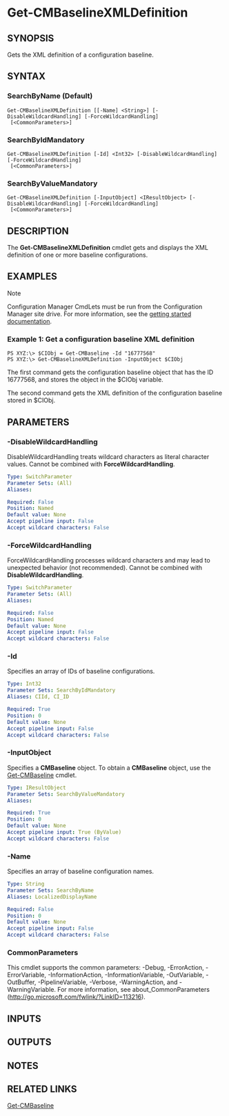 ﻿---
external help file: AdminUI.PS.Dcm.dll-Help.xml
ms.assetid: 73C221D9-2219-4362-A22C-69D65EA490F5
online version: https://go.microsoft.com/fwlink/?linkid=834142
schema: 2.0.0
---

# Get-CMBaselineXMLDefinition

## SYNOPSIS
Gets the XML definition of a configuration baseline.

## SYNTAX

### SearchByName (Default)
```
Get-CMBaselineXMLDefinition [[-Name] <String>] [-DisableWildcardHandling] [-ForceWildcardHandling]
 [<CommonParameters>]
```

### SearchByIdMandatory
```
Get-CMBaselineXMLDefinition [-Id] <Int32> [-DisableWildcardHandling] [-ForceWildcardHandling]
 [<CommonParameters>]
```

### SearchByValueMandatory
```
Get-CMBaselineXMLDefinition [-InputObject] <IResultObject> [-DisableWildcardHandling] [-ForceWildcardHandling]
 [<CommonParameters>]
```

## DESCRIPTION
The **Get-CMBaselineXMLDefinition** cmdlet gets and displays the XML definition of one or more baseline configurations.

## EXAMPLES

> [!NOTE]
> Configuration Manager CmdLets must be run from the Configuration Manager site drive. For more information, see the [getting started documentation](https://docs.microsoft.com/powershell/sccm/overview).


### Example 1: Get a configuration baseline XML definition
```
PS XYZ:\> $CIObj = Get-CMBaseline -Id "16777568"
PS XYZ:\> Get-CMBaselineXMLDefinition -InputObject $CIObj
```

The first command gets the configuration baseline object that has the ID 16777568, and stores the object in the $CIObj variable.

The second command gets the XML definition of the configuration baseline stored in $CIObj.

## PARAMETERS

### -DisableWildcardHandling
DisableWildcardHandling treats wildcard characters as literal character values. Cannot be combined with **ForceWildcardHandling**.

```yaml
Type: SwitchParameter
Parameter Sets: (All)
Aliases: 

Required: False
Position: Named
Default value: None
Accept pipeline input: False
Accept wildcard characters: False
```

### -ForceWildcardHandling
ForceWildcardHandling processes wildcard characters and may lead to unexpected behavior (not recommended). Cannot be combined with **DisableWildcardHandling**.

```yaml
Type: SwitchParameter
Parameter Sets: (All)
Aliases: 

Required: False
Position: Named
Default value: None
Accept pipeline input: False
Accept wildcard characters: False
```

### -Id
Specifies an array of IDs of baseline configurations.

```yaml
Type: Int32
Parameter Sets: SearchByIdMandatory
Aliases: CIId, CI_ID

Required: True
Position: 0
Default value: None
Accept pipeline input: False
Accept wildcard characters: False
```

### -InputObject
Specifies a **CMBaseline** object.
To obtain a **CMBaseline** object, use the [Get-CMBaseline](Get-CMBaseline.md) cmdlet.

```yaml
Type: IResultObject
Parameter Sets: SearchByValueMandatory
Aliases: 

Required: True
Position: 0
Default value: None
Accept pipeline input: True (ByValue)
Accept wildcard characters: False
```

### -Name
Specifies an array of baseline configuration names.

```yaml
Type: String
Parameter Sets: SearchByName
Aliases: LocalizedDisplayName

Required: False
Position: 0
Default value: None
Accept pipeline input: False
Accept wildcard characters: False
```

### CommonParameters
This cmdlet supports the common parameters: -Debug, -ErrorAction, -ErrorVariable, -InformationAction, -InformationVariable, -OutVariable, -OutBuffer, -PipelineVariable, -Verbose, -WarningAction, and -WarningVariable. For more information, see about_CommonParameters (http://go.microsoft.com/fwlink/?LinkID=113216).

## INPUTS

## OUTPUTS

## NOTES

## RELATED LINKS

[Get-CMBaseline](Get-CMBaseline.md)


